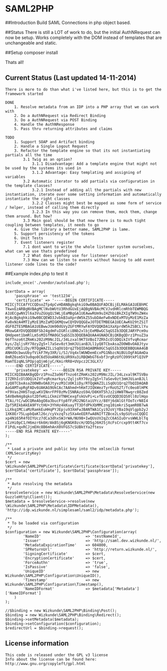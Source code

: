 SAML2PHP
=======

##Introduction
Build SAML Connections in php object based.

##Status
There is still a LOT of work to do, but the initial AuthNRequest can now be setup.
Works completely with the DOM instead of templates that are unchangeable and static.

##Setup
    composer install

Thats all!

## Current Status (Last updated 14-11-2014)

    There is more to do than what i've listed here, but this is to get the framework started

    DONE
        1. Resolve metadata from an IDP into a PHP array that we can work with
        2. Do a AuthNRequest via Redirect Binding
        3. Do a AuthNRequest via POST Binding
        4. Handle the AuthNResponse
        5. Pass thru returning attributes and claims

    TODO
        1. Support SOAP and Artifact binding
        2. Handle a Single Logout Request
        3. Refactor the template engine so that its not instantiating partials all the time
            3.1 Twig as an option?
                3.1.1 Disadvantage: Add a template engine that might not be used by the systems its used in
                3.1.2 Advantage: Easy templating and assigning of variables
            3.2 Automatic iterator to add partials via configuration in the template classes?
                3.2.1 Instead of adding all the partials with new instantiation, iterate over some setting information and automatically instantiate the right classes
                3.2.2 Classes might best be mapped as some form of service / helper, instead of calling them directly
                3.2.3 In this way you can remove them, mock them, change them around. But how?
            3.3 Main goal should be that now there is to much tight coupling between templates, it needs to go
        4. Give the library a better name, SAML2PHP is lame.
        5. Support persistency of the tokens
        6. Unit Tests
        7. Event listeners register
            7.1 dont want to write the whole listener system ourselves, what can we use thats predefined
            7.2 What does symfony use for listener service?
            7.3 How can we listen to events without having to add event listener code lines to the code?

##Example index.php to test it

    include_once('./vendor/autoload.php');
    
    $certData = array(
        'passphrase' => 'test1234',
        'certificate' => '-----BEGIN CERTIFICATE-----
    MIICjTCCAfYCCQDsoZfp4pCvHDANBgkqhkiG9w0BAQUFADCBijELMAkGA1UEBhMC
    TkwxEzARBgNVBAgMClNvbWUtU3RhdGUxEjAQBgNVBAcMCVJvdHRlcmRhbTEWMBQG
    A1UECgwNV2l6a3VuZGUgQi5WLjEaMBgGA1UEAwwRUm9uIHZhbiBkZXIgTW9sZW4x
    HjAcBgkqhkiG9w0BCQEWD3JvbkB3aXprdW5kZS5ubDAeFw0xNDExMTUyMzE1MzZa
    Fw0xNzA4MTIyMzE1MzZaMIGKMQswCQYDVQQGEwJOTDETMBEGA1UECAwKU29tZS1T
    dGF0ZTESMBAGA1UEBwwJUm90dGVyZGFtMRYwFAYDVQQKDA1XaXprdW5kZSBCLlYu
    MRowGAYDVQQDDBFSb24gdmFuIGRlciBNb2xlbjEeMBwGCSqGSIb3DQEJARYPcm9u
    QHdpemt1bmRlLm5sMIGfMA0GCSqGSIb3DQEBAQUAA4GNADCBiQKBgQDrz1PnuZ3a
    96fTnzo6tZRmKs202zM9NcJIL/34Lzxal9KTSVBoI7ZRhIcOlODQikIVfvqRcmar
    kys/ZqljsRY70zyZg5+l7aSev0zt3mHJUianBJLl1yQ8TCbxAsaZO0WBvOA8Jtyv
    zM1CUOK1iDy/RTQgWAZILiSqOU1Qrq2TbQIDAQABMA0GCSqGSIb3DQEBBQUAA4GB
    ANHdOcbwuUbyfVikF7Hy3XR/i/SJ/Vq4xlWUWDemEcxPG1NbzcNiBUiOgFAGAmDa
    8mRZ6sm5V3u0qo0C6d5UoAN6t6LUR9Xu3iRBQWbGT6xbf3rgRzUfCO99tkPlQ3VP
    MamTEzqNLSPOpjqQjm6jyC/KmirRR8+UVpcz2C3GLX7/
    -----END CERTIFICATE-----',
        'privatekey' => '-----BEGIN RSA PRIVATE KEY-----
    MIICXQIBAAKBgQDrz1PnuZ3a96fTnzo6tZRmKs202zM9NcJIL/34Lzxal9KTSVBo
    I7ZRhIcOlODQikIVfvqRcmarkys/ZqljsRY70zyZg5+l7aSev0zt3mHJUianBJLl
    1yQ8TCbxAsaZO0WBvOA8JtyvzM1CUOK1iDy/RTQgWAZILiSqOU1Qrq2TbQIDAQAB
    AoGAMTupRgFADv6UAKAG9UkCAc7AAhmd+hKmTJIQkWezTyrRoUS2T/fc0eo8lHPK
    +F9Vas2HHSTogLwKVINnrFPF0zMvI5NRAzoS94/D8KHT5hJz2iHW8TNwqrc08Zed
    5AVBeN4g8qkot2DfeKLLCkmiVTNHCexgfskUvPi+LvfEsvUCQQD3EQS0ll0zlHqo
    YTAi/tC/wDCQReAbgO8a3bucFtp8fFzMJ2NGtaiUYcz/88Yj6dAlGtfOoTcrN8I4
    Zpf5RIkbAkEA9FYctHU+3YhHz4kKuayTT3DfdPkXbMMCzng10imkri5qamR0B7wA
    LLXkq1MCiaMzRamkEuHHqPYJEpju93XmFwJBANTWA1Cyi92oVjYBa19qVlgpb2yJ
    1XK8Er75LupbQaKl26c/cyVxzqTsz5Xa4eEERfwA8NIfTZBce2Ls9pSUtusCQQDI
    xp4N165R4fOIYUcz7dCa3dhxSWJrWA/NU9B+IwQUsUV2qZcC6ASIuOrvsWWLblTq
    cIzHi0pC1/H6mzr6k6H/AkBSj6gKNGK0zcH/OD5gJ6HJ5jXcFsCrcxp9tt4Kf7cv
    F1PdL+qxRCJjmEHc8B6mhAnX0VFGS7cSUBktYa2ftesv
    -----END RSA PRIVATE KEY-----'
    );
    
    /**
     * Load a private and public key into the xmlseclib format (XMLSecurityKey)
     */
    $cert = new \Wizkunde\SAML2PHP\Certificate\Certificate($certData['privatekey'], $certData['certificate'], $certData['passphrase']);
    
    /**
     * Auto resolving the metadata
     */
    $resolveService = new Wizkunde\SAML2PHP\Metadata\ResolveService(new GuzzleHttp\Client());
    $metadata = $resolveService->resolve(new \Wizkunde\SAML2PHP\Metadata\IDPMetadata(), 'http://idp.wizkunde.nl/simplesaml/saml2/idp/metadata.php');
    
    /**
     * To be loaded via configuration
     */
    $configuration = new Wizkunde\SAML2PHP\Configuration(array(
            'NameID'                    => 'testNameId',
            'Issuer'                    => 'http://saml.dev.wizkunde.nl/',
            'MetadataExpirationTime'    => 604800,
            'SPReturnUrl'               => 'http://return.wizkunde.nl/',
            'SigningCertificate'        => $cert,
            'EncryptionCertificate'     => $cert,
            'ForceAuthn'                => 'true',
            'IsPassive'                 => 'false',
            'UniqueID'                  => new Wizkunde\SAML2PHP\Configuration\UniqueID(),
            'Timestamp'                 => new Wizkunde\SAML2PHP\Configuration\Timestamp(),
            'NameIDFormat'              => $metadata['Metadata']['NameIDFormat']
        )
    );
    
    //$binding = new Wizkunde\SAML2PHP\Binding\Post();
    $binding = new Wizkunde\SAML2PHP\Binding\Redirect();
    $binding->setMetadata($metadata);
    $binding->setConfiguration($configuration);
    $redirectUrl = $binding->request();

## License information
    This code is released under the GPL v3 license
    Info about the license can be found here:  http://www.gnu.org/copyleft/gpl.html
